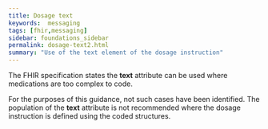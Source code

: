 ```yaml
---
title: Dosage text
keywords:  messaging
tags: [fhir,messaging]
sidebar: foundations_sidebar
permalink: dosage-text2.html
summary: "Use of the text element of the dosage instruction"
---
```




The FHIR specification states the **text** attribute can be used where medications are too complex to code.

For the purposes of this guidance, not such cases have been identified. The population of the **text** attribute is not recommended where the dosage instruction is defined using the coded structures.


